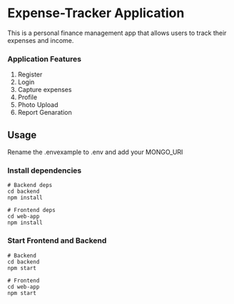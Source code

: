# Expense-Tracker Application

This is a personal finance management app that allows users to track their expenses and income. 

### Application Features
1. Register
2. Login
3. Capture expenses  
4. Profile 
5. Photo Upload
6. Report Genaration

## Usage

Rename the .envexample to .env and add your MONGO_URI

### Install dependencies

```
# Backend deps
cd backend
npm install

# Frontend deps
cd web-app
npm install
```

### Start Frontend and Backend

```
# Backend 
cd backend
npm start

# Frontend 
cd web-app
npm start
```
